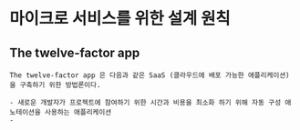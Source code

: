 # 마이크로 서비스를 위한 설계 원칙 

## The twelve-factor app
```
The twelve-factor app 은 다음과 같은 SaaS (클라우드에 배포 가능한 애플리케이션) 을 구축하기 위한 방법론이다. 

- 새로운 개발자가 프로젝트에 참여하기 위한 시간과 비용을 최소화 하기 위해 자동 구성 애노테이션을 사용하는 애플리케이션
- 

```
